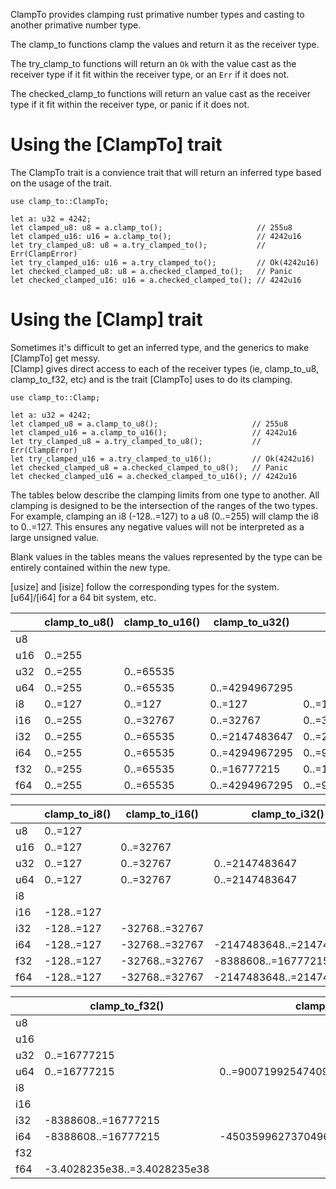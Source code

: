 ClampTo provides clamping rust primative number types and casting to another primative number type.

The clamp_to functions clamp the values and return it as the receiver type.

The try_clamp_to functions will return an `Ok` with the value cast as the receiver type if it fit within the receiver type, or an `Err` if it does not.

The checked_clamp_to functions will return an value cast as the receiver type if it fit within the receiver type, or panic if it does not.

# Using the [ClampTo] trait

The ClampTo trait is a convience trait that will return an inferred type based on the usage of the trait.

```
use clamp_to::ClampTo;

let a: u32 = 4242;
let clamped_u8: u8 = a.clamp_to();                     // 255u8
let clamped_u16: u16 = a.clamp_to();                   // 4242u16
let try_clamped_u8: u8 = a.try_clamped_to();           // Err(ClampError)
let try_clamped_u16: u16 = a.try_clamped_to();         // Ok(4242u16)
let checked_clamped_u8: u8 = a.checked_clamped_to();   // Panic
let checked_clamped_u16: u16 = a.checked_clamped_to(); // 4242u16
```

# Using the [Clamp] trait

Sometimes it's difficult to get an inferred type, and the generics to make [ClampTo] get messy.  
[Clamp] gives direct access to each of the receiver types (ie, clamp_to_u8, clamp_to_f32, etc)
and is the trait [ClampTo] uses to do its clamping.

```
use clamp_to::Clamp;

let a: u32 = 4242;
let clamped_u8 = a.clamp_to_u8();                     // 255u8
let clamped_u16 = a.clamp_to_u16();                   // 4242u16
let try_clamped_u8 = a.try_clamped_to_u8();           // Err(ClampError)
let try_clamped_u16 = a.try_clamped_to_u16();         // Ok(4242u16)
let checked_clamped_u8 = a.checked_clamped_to_u8();   // Panic
let checked_clamped_u16 = a.checked_clamped_to_u16(); // 4242u16
```

The tables below describe the clamping limits from one type to another. All clamping is designed to
be the intersection of the ranges of the two types. For example, clamping an i8 (-128..=127) to a u8 (0..=255)
will clamp the i8 to 0..=127. This ensures any negative values will not be interpreted as a large unsigned value.

Blank values in the tables means the values represented by the type can be entirely contained within the new type.

[usize] and [isize] follow the corresponding types for the system. [u64]/[i64] for a 64 bit system, etc.

|     | clamp_to_u8() | clamp_to_u16() | clamp_to_u32() | clamp_to_u64()          |
| --- | ------------- | -------------- | -------------- | ----------------------- |
| u8  |               |                |                |                         |
| u16 | 0..=255       |                |                |                         |
| u32 | 0..=255       | 0..=65535      |                |                         |
| u64 | 0..=255       | 0..=65535      | 0..=4294967295 |                         |
| i8  | 0..=127       | 0..=127        | 0..=127        | 0..=127                 |
| i16 | 0..=255       | 0..=32767      | 0..=32767      | 0..=32767               |
| i32 | 0..=255       | 0..=65535      | 0..=2147483647 | 0..=2147483647          |
| i64 | 0..=255       | 0..=65535      | 0..=4294967295 | 0..=9223372036854775807 |
| f32 | 0..=255       | 0..=65535      | 0..=16777215   | 0..=16777215            |
| f64 | 0..=255       | 0..=65535      | 0..=4294967295 | 0..=9007199254740991    |

|     | clamp_to_i8() | clamp_to_i16() | clamp_to_i32()           | clamp_to_i64()                       |
| --- | ------------- | -------------- | ------------------------ | ------------------------------------ |
| u8  | 0..=127       |                |                          |                                      |
| u16 | 0..=127       | 0..=32767      |                          |                                      |
| u32 | 0..=127       | 0..=32767      | 0..=2147483647           |                                      |
| u64 | 0..=127       | 0..=32767      | 0..=2147483647           | 0..=9223372036854775807              |
| i8  |               |                |                          |                                      |
| i16 | -128..=127    |                |                          |                                      |
| i32 | -128..=127    | -32768..=32767 |                          |                                      |
| i64 | -128..=127    | -32768..=32767 | -2147483648..=2147483647 |                                      |
| f32 | -128..=127    | -32768..=32767 | -8388608..=16777215      | -8388608..=16777215                  |
| f64 | -128..=127    | -32768..=32767 | -2147483648..=2147483647 | -4503599627370496..=9007199254740991 |

|     | clamp_to_f32()               | clamp_to_f64()                       |
| --- | ---------------------------- | ------------------------------------ |
| u8  |                              |                                      |
| u16 |                              |                                      |
| u32 | 0..=16777215                 |                                      |
| u64 | 0..=16777215                 | 0..=9007199254740991                 |
| i8  |                              |                                      |
| i16 |                              |                                      |
| i32 | -8388608..=16777215          |                                      |
| i64 | -8388608..=16777215          | -4503599627370496..=9007199254740991 |
| f32 |                              |                                      |
| f64 | -3.4028235e38..=3.4028235e38 |                                      |
